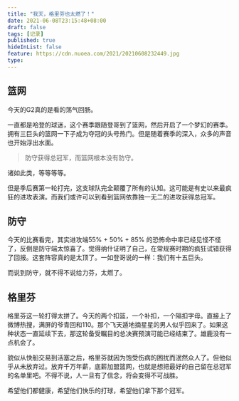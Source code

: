 ```yaml
---
title: "我天，格里芬也太燃了！"
date: 2021-06-08T23:15:48+08:00
draft: false
tags: [记录]
published: true
hideInList: false
feature: https://cdn.nuoea.com/2021/20210608232449.jpg
type: 
---
```


## 篮网

今天的G2真的是看的荡气回肠。

一直都是哈登的球迷，这个赛季跟随登哥到了篮网，然后开启了一个梦幻的赛季。拥有三巨头的篮网一下子成为夺冠的头号热门。但是随着赛季的深入，众多的声音也开始浮出水面。

> 防守获得总冠军，而篮网根本没有防守。

诸如此类，等等等等。

但是季后赛第一轮打完，这支球队完全颠覆了所有的认知。这可能是有史以来最疯狂的进攻表演。而我们或许可以到看到篮网依靠独一无二的进攻获得总冠军。

## 防守

今天的比赛看完，其实进攻端55% + 50% + 85% 的恐怖命中率已经见怪不怪了，反倒是防守端太惊喜了。觉得纳什证明了自己，在常规赛时期的疯狂试错获得了回报。这套阵容真的是太顶了。一如登哥说的一样：我们有十五巨头。

而说到防守，就不得不说给力芬，太燃了。

## 格里芬

格里芬这一轮打得太拼了。今天的两个扣篮，一个补扣，一个隔扣字母。直接上了微博热搜，满屏的爷青回和110。那个飞天遁地摘星星的男人似乎回来了。如果这种状态一直延续下去，那这轮备受瞩目的总决赛预演可能已经结束了。雄鹿没有一点机会了。

貌似从快船交易到活塞之后，格里芬就因为饱受伤病的困扰而泯然众人了。但他似乎从未放弃过。放弃千万年薪，底薪加盟篮网，也就是想把最好的自己留在总冠军的名单里吧。不得不说，人一旦有了信念，将会变得不可战胜。

希望他们都健康，希望他们快乐的打球，希望他们拿下那个冠军。


